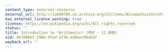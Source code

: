 ```yaml
---
content_type: external-resource
external_url: http://ia600709.us.archive.org/27/items/NicomachusIntroToArithmetic/nicomachus-intro-to-arithmetic_no-ocr.pdf
has_external_license_warning: true
license: https://en.wikipedia.org/wiki/All_rights_reserved
status: ''
title: Introduction to *Arithmetic* (PDF - 11.8MB)
uid: 047086bf-290b-4fad-af3b-ed8aec99a6d7
wayback_url: ''
---
```

